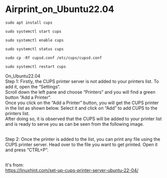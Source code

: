 # Airprint_on_Ubuntu22.04

```
sudo apt install cups
```
```
sudo systemctl start cups
```
```
sudo systemctl enable cups
```
```
sudo systemctl status cups
```

```
sudo cp -Rf cupsd.conf /etc/cups/cupsd.conf
```
```
sudo systemctl restart cups
```
On_Ubuntu22.04
<br>Step 1: Firstly, the CUPS printer server is not added to your printers list. To add it, open the “Settings“.
<br>Scroll down the left pane and choose “Printers” and you will find a green button “Add a Printer“.
<br>Once you click on the “Add a Printer” button, you will get the CUPS printer in the list as shown below. Select it and click on “Add” to add CUPS to the printers list.
<br>After doing so, it is observed that the CUPS will be added to your printer list and is ready to serve you as can be seen from the following image.

<br>Step 2: Once the printer is added to the list, you can print any file using the CUPS printer server. Head over to the file you want to get printed. Open it and press “CTRL+P“.


<br>It's from:
<br>https://linuxhint.com/set-up-cups-printer-server-ubuntu-22-04/


